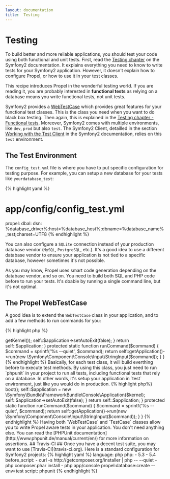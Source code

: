```yaml
---
layout: documentation
title:  Testing
---
```


# Testing #

To build better and more reliable applications, you should test your code using
both functional and unit tests. First, read the [Testing chapter](
http://symfony.com/doc/current/book/testing.html) on the Symfony2 documentation.
It explains everything you need to know to write tests for your Symfony2
application. However, it doesn't explain how to configure Propel, or how to use
it in your test classes.

This recipe introduces Propel in the wonderful testing world.
If you are reading it, you are probably interested in **functional tests** as
relying on a database means you write functional tests, not unit tests.

Symfony2 provides a
[WebTestCase](https://github.com/symfony/symfony/blob/master/src/Symfony/Bundle/FrameworkBundle/Test/WebTestCase.php)
which provides great features for your functional test classes. This is the
class you need when you want to do black box testing. Then again, this is
explained in the [Testing chapter - Functional
tests](http://symfony.com/doc/current/book/testing.html#functional-tests).
Moreover, Symfony2 comes with multiple environments, like `dev`, `prod` but
also `test`. The Symfony2 Client, detailled in the section [Working with the
Test Client](http://symfony.com/doc/current/book/testing.html#working-with-the-test-client)
in the Symfony2 documentation, relies on this `test` environment.


## The Test Environment ##

The `config_test.yml` file is where you have to put specific configuration for
testing purpose. For example, you can setup a new database for your tests like
`yourdatabase_test`:

{% highlight yaml %}
# app/config/config_test.yml
propel:
    dbal:
        dsn: %database_driver%:host=%database_host%;dbname=%database_name%_test;charset=UTF8
{% endhighlight %}

You can also configure a `SQLite` connection instead of your production database
vendor (`MySQL`, `PostgreSQL`, etc.). It's a good idea to use a different
database vendor to ensure your application is not tied to a specific database,
however sometimes it's not possible.

As you may know, Propel uses smart code generation depending on the database
vendor, and so on. You need to build both SQL and PHP code before to run your
tests. It's doable by running a single command line, but it's not optimal.


## The Propel WebTestCase ##

A good idea is to extend the `WebTestCase` class in your application, and to add
a few methods to run commands for you:

{% highlight php %}
<?php

namespace Acme\DemoBundle\Tests\Controller;

use Symfony\Bundle\FrameworkBundle\Test\WebTestCase as BaseWebTestCase;

class WebTestCase extends BaseWebTestCase
{
    private static $application;

    public static function setUpBeforeClass()
    {
        \Propel::disableInstancePooling();

        self::runCommand('propel:build --insert-sql');
    }

    protected static function getApplication()
    {
        if (null === self::$application) {
            $client = static::createClient();

            self::$application = new \Symfony\Bundle\FrameworkBundle\Console\Application($client->getKernel());
            self::$application->setAutoExit(false);
        }

        return self::$application;
    }

    protected static function runCommand($command)
    {
        $command = sprintf('%s --quiet', $command);

        return self::getApplication()->run(new \Symfony\Component\Console\Input\StringInput($command));
    }
}
{% endhighlight %}

Basically, for each test class, it will build everthing before to execute test
methods. By using this class, you just need to run `phpunit` in your project to
run all tests, including functional tests that rely on a database. In other
words, it's setup your application in `test` environment, just like you would do
in production.

{% highlight php%}
<?php

namespace Acme\DemoBundle\Tests\Controller;

class DefaultControllerTest extends WebTestCase
{
    // Your tests
}
{% endhighlight %}

You can run more commands, like the `propel:fixtures:load` command. It's up to
you. You now have all keys to automatically run functional tests with Propel
inside.

{% highlight php %}
<?php

self::runCommand('propel:fixtures:load @AcmeDemoBundle --yml');
{% endhighlight %}

If you want to write unit tests for your Model classes for some reasons, you can
follow the same principle in your own `TestCase` class.


## The Propel TestCase ##

If you don't use the Symfony2 Client, you don't need to extend the `WebTestCase`
class, just write your own `TestCase` class:

{% highlight php %}
<?php

namespace Acme\DemoBundle\Tests;

require_once __DIR__ . '/../../../../app/AppKernel.php';

class TestCase extends \PHPUnit_Framework_TestCase
{
    private static $application;

    public static function setUpBeforeClass()
    {
        parent::setUpBeforeClass();

        if (null === self::$application) {
            self::runCommand('propel:build --insert-sql');
            FixturesLoader::load();
        }
    }

    protected static function getApplication()
    {
        if (null === self::$application) {
            $kernel = new \AppKernel('test', true);
            $kernel->boot();

            self::$application = new \Symfony\Bundle\FrameworkBundle\Console\Application($kernel);
            self::$application->setAutoExit(false);
        }

        return self::$application;
    }

    protected static function runCommand($command)
    {
        $command = sprintf('%s --quiet', $command);

        return self::getApplication()->run(new \Symfony\Component\Console\Input\StringInput($command));
    }
}
{% endhighlight %}

Having both `WebTestCase` and `TestCase` classes allow you to write Propel aware
tests in your application. You don't need anything else. You can read the [PHPUnit
documentation](http://www.phpunit.de/manual/current/en/) for more information on
assertions.


## Travis-CI ##

Once you have a decent test suite, you may want to use
[Travis-CI](travis-ci.org). Here is a standard configuration for Symfony2
projects:

{% highlight yaml %}
language: php

php:
    - 5.3
    - 5.4

before_script:
    - curl -s http://getcomposer.org/installer | php -- --quiet
    - php composer.phar install
    - php app/console propel:database:create --env=test

script: phpunit
{% endhighlight %}
